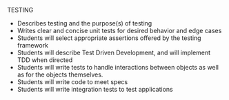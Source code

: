 TESTING

- Describes testing and the purpose(s) of testing
- Writes clear and concise unit tests for desired behavior and edge cases
- Students will select appropriate assertions offered by the testing framework
- Students will describe Test Driven Development, and will implement TDD when directed
- Students will write tests to handle interactions between objects as well as for the objects themselves.
- Students will write code to meet specs
- Students will write integration tests to test applications